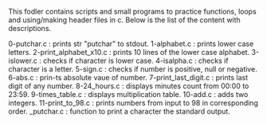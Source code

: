 This fodler contains scripts and small programs to practice functions, loops and using/making header files in c.
Below is the list of the content with descriptions.

0-putchar.c : prints str "putchar" to stdout.
1-alphabet.c : prints lower case letters.
2-print_alphabet_x10.c : prints 10 lines of the lower case alphabet.
3-islower.c : checks if character is lower case.
4-isalpha.c : checks if character is a letter.
5-sign.c : checks if number is positive, null or negative. 
6-abs.c : prin-ts absolute vaue of number. 
7-print_last_digit.c : prints last digit of any number. 
8-24_hours.c : displays minutes count from 00:00 to 23:59. 
9-times_table.c : displays multiplication table. 
10-add.c : adds two integers. 
11-print_to_98.c : prints numbers from input to 98 in corresponding order. 
_putchar.c : function to print a character the standard output.
